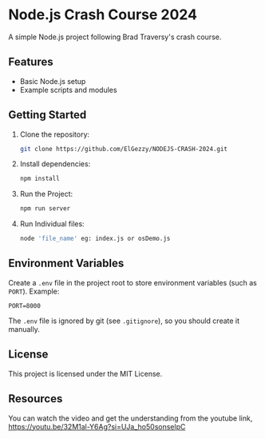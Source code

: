 # Node.js Crash Course 2024

A simple Node.js project following Brad Traversy's crash course.

## Features

- Basic Node.js setup
- Example scripts and modules

## Getting Started

1. Clone the repository:
    ```bash
    git clone https://github.com/ElGezzy/NODEJS-CRASH-2024.git
    ```
2. Install dependencies:
    ```bash
    npm install
    ```

3. Run the Project:
    ```bash
    npm run server
    ``` 
    
4. Run Individual files:
    ```bash
    node 'file_name' eg: index.js or osDemo.js
    ```

## Environment Variables

Create a `.env` file in the project root to store environment variables (such as `PORT`).
Example:

```
PORT=8000
```

The `.env` file is ignored by git (see `.gitignore`), so you should create it manually.

## License

This project is licensed under the MIT License.

## Resources
You can watch the video and get the understanding from the youtube link, 
https://youtu.be/32M1al-Y6Ag?si=UJa_ho50sonselpC
